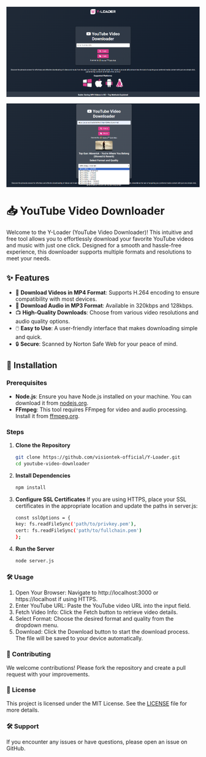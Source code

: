 ﻿![alt text](image.png)

![alt text](image-1.png)

# 📥 YouTube Video Downloader

Welcome to the Y-Loader (YouTube Video Downloader)! This intuitive and free tool allows you to effortlessly download your favorite YouTube videos and music with just one click. Designed for a smooth and hassle-free experience, this downloader supports multiple formats and resolutions to meet your needs.

## ✨ Features

- 🎥  **Download Videos in MP4 Format**: Supports H.264 encoding to ensure compatibility with most devices.
- 🎵  **Download Audio in MP3 Format**: Available in 320kbps and 128kbps.
- 📺  **High-Quality Downloads**: Choose from various video resolutions and audio quality options.
- 🖱️  **Easy to Use**: A user-friendly interface that makes downloading simple and quick.
- 🔒  **Secure**: Scanned by Norton Safe Web for your peace of mind.

## 🚀 Installation

### Prerequisites

- **Node.js**: Ensure you have Node.js installed on your machine. You can download it from [nodejs.org](https://nodejs.org/).
- **FFmpeg**: This tool requires FFmpeg for video and audio processing. Install it from [ffmpeg.org](https://ffmpeg.org/download.html).

### Steps

1. **Clone the Repository**

   ```bash
   git clone https://github.com/visiontek-official/Y-Loader.git
   cd youtube-video-downloader

2. **Install Dependencies**

   ```bash
   npm install

3. **Configure SSL Certificates**
If you are using HTTPS, place your SSL certificates in the appropriate location and update the paths in server.js:

   ```bash
   const sslOptions = {
   key: fs.readFileSync('path/to/privkey.pem'),
   cert: fs.readFileSync('path/to/fullchain.pem')
   };

4. **Run the Server**

   ```bash
   node server.js

### 🛠️ Usage

1.	Open Your Browser: Navigate to http://localhost:3000 or https://localhost if using HTTPS.
2.	Enter YouTube URL: Paste the YouTube video URL into the input field.
3.	Fetch Video Info: Click the Fetch button to retrieve video details.
4.	Select Format: Choose the desired format and quality from the dropdown menu.
5.	Download: Click the Download button to start the download process. The file will be saved to your device automatically.

### 🤝 Contributing

We welcome contributions! Please fork the repository and create a pull request with your improvements.

### 📜 License

This project is licensed under the MIT License. See the [LICENSE](https://chatgpt.com/c/LICENSE) file for more details.

### 🛠️ Support

If you encounter any issues or have questions, please open an issue on GitHub.